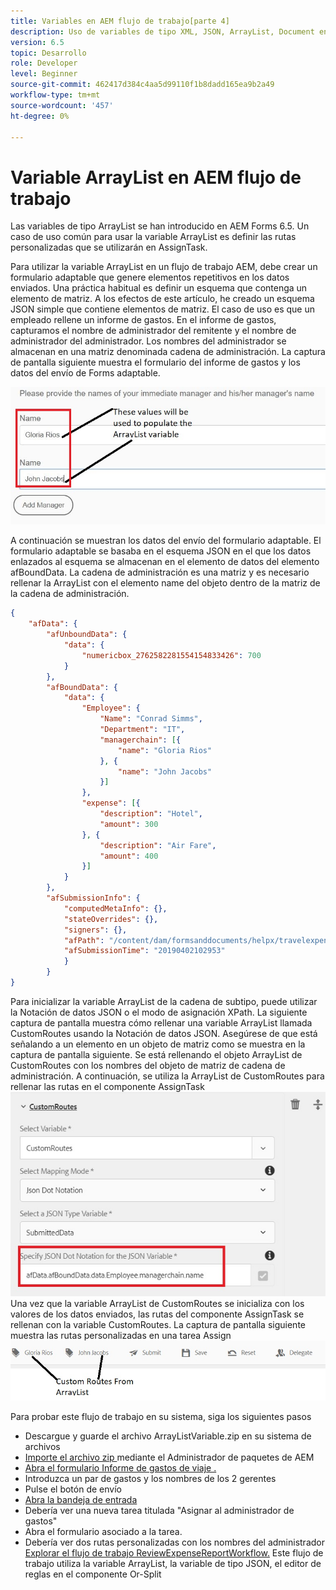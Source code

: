 ```yaml
---
title: Variables en AEM flujo de trabajo[parte 4]
description: Uso de variables de tipo XML, JSON, ArrayList, Document en un flujo de trabajo AEM
version: 6.5
topic: Desarrollo
role: Developer
level: Beginner
source-git-commit: 462417d384c4aa5d99110f1b8dadd165ea9b2a49
workflow-type: tm+mt
source-wordcount: '457'
ht-degree: 0%

---
```



# Variable ArrayList en AEM flujo de trabajo

Las variables de tipo ArrayList se han introducido en AEM Forms 6.5. Un caso de uso común para usar la variable ArrayList es definir las rutas personalizadas que se utilizarán en AssignTask.

Para utilizar la variable ArrayList en un flujo de trabajo AEM, debe crear un formulario adaptable que genere elementos repetitivos en los datos enviados. Una práctica habitual es definir un esquema que contenga un elemento de matriz. A los efectos de este artículo, he creado un esquema JSON simple que contiene elementos de matriz. El caso de uso es que un empleado rellene un informe de gastos. En el informe de gastos, capturamos el nombre de administrador del remitente y el nombre de administrador del administrador. Los nombres del administrador se almacenan en una matriz denominada cadena de administración. La captura de pantalla siguiente muestra el formulario del informe de gastos y los datos del envío de Forms adaptable.

![informe de gastos](assets/expensereport.jpg)

A continuación se muestran los datos del envío del formulario adaptable. El formulario adaptable se basaba en el esquema JSON en el que los datos enlazados al esquema se almacenan en el elemento de datos del elemento afBoundData. La cadena de administración es una matriz y es necesario rellenar la ArrayList con el elemento name del objeto dentro de la matriz de la cadena de administración.

```json
{
    "afData": {
        "afUnboundData": {
            "data": {
                "numericbox_2762582281554154833426": 700
            }
        },
        "afBoundData": {
            "data": {
                "Employee": {
                    "Name": "Conrad Simms",
                    "Department": "IT",
                    "managerchain": [{
                        "name": "Gloria Rios"
                    }, {
                        "name": "John Jacobs"
                    }]
                },
                "expense": [{
                    "description": "Hotel",
                    "amount": 300
                }, {
                    "description": "Air Fare",
                    "amount": 400
                }]
            }
        },
        "afSubmissionInfo": {
            "computedMetaInfo": {},
            "stateOverrides": {},
            "signers": {},
            "afPath": "/content/dam/formsanddocuments/helpx/travelexpensereport",
            "afSubmissionTime": "20190402102953"
            }
        }
}
```

Para inicializar la variable ArrayList de la cadena de subtipo, puede utilizar la Notación de datos JSON o el modo de asignación XPath. La siguiente captura de pantalla muestra cómo rellenar una variable ArrayList llamada CustomRoutes usando la Notación de datos JSON. Asegúrese de que está señalando a un elemento en un objeto de matriz como se muestra en la captura de pantalla siguiente. Se está rellenando el objeto ArrayList de CustomRoutes con los nombres del objeto de matriz de cadena de administración.
A continuación, se utiliza la ArrayList de CustomRoutes para rellenar las rutas en el componente AssignTask
![rutas personalizadas](assets/arraylist.jpg)
Una vez que la variable ArrayList de CustomRoutes se inicializa con los valores de los datos enviados, las rutas del componente AssignTask se rellenan con la variable CustomRoutes. La captura de pantalla siguiente muestra las rutas personalizadas en una tarea Assign
![asingtask](assets/customactions.jpg)

Para probar este flujo de trabajo en su sistema, siga los siguientes pasos

* Descargue y guarde el archivo ArrayListVariable.zip en su sistema de archivos
* [Importe el archivo zip ](assets/arraylistvariable.zip) mediante el Administrador de paquetes de AEM
* [Abra el formulario Informe de gastos de viaje .](http://localhost:4502/content/dam/formsanddocuments/helpx/travelexpensereport/jcr:content?wcmmode=disabled)
* Introduzca un par de gastos y los nombres de los 2 gerentes
* Pulse el botón de envío
* [Abra la bandeja de entrada](http://localhost:4502/aem/inbox)
* Debería ver una nueva tarea titulada &quot;Asignar al administrador de gastos&quot;
* Abra el formulario asociado a la tarea.
* Debería ver dos rutas personalizadas con los nombres del administrador
   [Explorar el flujo de trabajo ReviewExpenseReportWorkflow.](http://localhost:4502/editor.html/conf/global/settings/workflow/models/ReviewExpenseReport.html) Este flujo de trabajo utiliza la variable ArrayList, la variable de tipo JSON, el editor de reglas en el componente Or-Split
